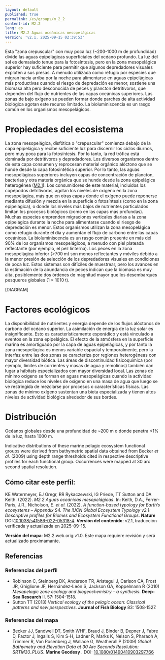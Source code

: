 ```yaml
---
layout: default
published: true
permalink: /es/groups/m_2_2
content-id: M2.2
lang: es
title: M2.2 Aguas oceánicas mesopelágicas
version: 'v2.1, 2025-09-15 02:39:53'
---
```


Esta "zona crepuscular" con muy poca luz (~200-1000 m de profundidad) divide las aguas epipelágicas superficiales del océano profundo. La luz del sol es demasiado tenue para la fotosíntesis, pero en la zona mesopelágica superior hay suficiente para permitir que algunos depredadores visuales exploten a sus presas. A menudo utilizada como refugio por especies que migran hacia arriba por la noche para alimentarse en aguas epipelágicas más productivas cuando el riesgo de depredación es menor, sostiene una biomasa alta pero desconocida de peces y plancton detritívoros, que dependen del flujo de nutrientes de las capas oceánicas superiores. Las zonas de bajo oxígeno se pueden formar donde parches de alta actividad biológica agotan este recurso limitado. La bioluminiscencia es un rasgo común en los organismos mesopelágicos.

# Propiedades del ecosistema
 
La zona mesopelágica, disfótica o "crepuscular" comienza debajo de la capa epipelágica y recibe suficiente luz para discernir los ciclos diurnos, pero muy poca para la fotosíntesis. Por lo tanto, la red trófica está dominada por detritívoros y depredadores. Los diversos organismos dentro de esta capa consumen y reprocesan material orgánico alóctono que se hunde desde la capa fotosintética superior. Por lo tanto, las aguas mesopelágicas superiores incluyen capas de concentración de plancton, bacterias y otra materia orgánica que se hunde desde la zona epipelágica heterogénea ([M2.1](/explore/groups/M2.1)). Los consumidores de este material, incluidos los copépodos detritívoros, agotan los niveles de oxígeno en la zona mesopelágica, más que en otras capas donde el oxígeno puede reponerse mediante difusión y mezcla en la superficie o fotosíntesis (como en la zona epipelágica), o donde los niveles más bajos de nutrientes particulados limitan los procesos biológicos (como en las capas más profundas). Muchas especies emprenden migraciones verticales diarias a la zona epipelágica durante la noche para alimentarse cuando el riesgo de depredación es menor. Estos organismos utilizan la zona mesopelágica como refugio durante el día y aumentan el flujo de carbono entre las capas oceánicas. La bioluminiscencia es un rasgo común presente en más del 90% de los organismos mesopelágicos, a menudo con piel plateada reflectante (por ejemplo, el pez linterna). Los peces en la zona mesopelágica inferior (>700 m) son menos reflectantes y móviles debido a la menor presión de selección de los depredadores visuales en condiciones de poca luz. Estos sistemas son difíciles de muestrear, pero los avances en la estimación de la abundancia de peces indican que la biomasa es muy alta, posiblemente dos órdenes de magnitud mayor que los desembarques pesqueros globales (1 × 1010 t).

[DIAGRAM]

# Factores ecológicos
 
La disponibilidad de nutrientes y energía depende de los flujos alóctonos de carbono del océano superior. La asimilación de energía de la luz solar es insignificante. Esto es característicamente esporádico y está vinculado a eventos en la zona epipelágica. El efecto de la atmósfera en la superficie marina es amortiguado por la capa de aguas epipelágicas, y por tanto la zona mesopelágica es menos variable espacial y temporalmente, pero la interfaz entre las dos zonas se caracteriza por regiones heterogéneas con mayor diversidad biótica. Las áreas de discontinuidad fisicoquímica (por ejemplo, límites de corrientes y masas de agua y remolinos) también dan lugar a hábitats especializados con mayor diversidad local. Las zonas de mínimo oxígeno se forman en aguas mesopelágicas cuando la actividad biológica reduce los niveles de oxígeno en una masa de agua que luego se ve restringida de mezclarse por procesos o características físicas. Las zonas de mínimo oxígeno sustentan una biota especializada y tienen altos niveles de actividad biológica alrededor de sus bordes.
 
# Distribución
 
Océanos globales desde una profundidad de ~200 m o donde penetra <1% de la luz, hasta 1000 m.

Indicative distributions of these marine pelagic ecosystem functional groups were derived from bathymetric spatial data obtained from Becker _et al._ (2009) using depth range thresholds cited in respective descriptive profiles for each functional group. Occurrences were mapped at 30 arc second spatial resolution.

## Cómo citar este perfil:

KE Watermeyer, EJ Gregr, RR Rykaczewski, IG Priede, TT Sutton and DA Keith. (2022). *M2.2 Aguas oceánicas mesopelágicas*. In: Keith, D.A., Ferrer-Paris, J.R., Nicholson, E. *et al.* (2022). *A function-based typology for Earth’s ecosystems – Appendix S4. The IUCN Global Ecosystem Typology v2.1: Descriptive profiles for Biomes and Ecosystem Functional Groups*. **Nature** DOI:[10.1038/s41586-022-05318-4](https://doi.org/10.1038/s41586-022-05318-4).
**Versión del contenido**: v2.1, traducción verificada y actualizada en 2025-09-15.

**Versión del mapa**: M2.2.web.orig v1.0. Este mapa requiere revisión y será actualizado proximamante.

## Referencias

### Referencias del perfil
* Robinson C, Steinberg DK, Anderson TR, Aristegui J, Carlson CA, Frost JR, Ghiglione JF, Hernández-León S, Jackson GA, Koppelmann R  (2010) *Mesopelagic zone ecology and biogeochemistry – a synthesis*. **Deep-Sea Research** II. 57: 1504-1518.
* Sutton TT  (2013) *Vertical ecology of the pelagic ocean: Classical patterns and new perspectives*. **Journal of Fish Biology** 83: 1508‐1527.

### Referencias del mapa
* Becker JJ, Sandwell DT, Smith WHF, Braud J, Binder B, Depner J, Fabre D, Factor J, Ingalls S, Kim S-H, Ladner R, Marks K, Nelson S, Pharaoh A, Trimmer R, Von Rosenberg J, Wallace G, Weatherall P  (2009) *Global Bathymetry and Elevation Data at 30 Arc Seconds Resolution: SRTM30_PLUS*. **Marine Geodesy** . DOI: [10.1080/01490410903297766](http://doi.org/10.1080/01490410903297766)

